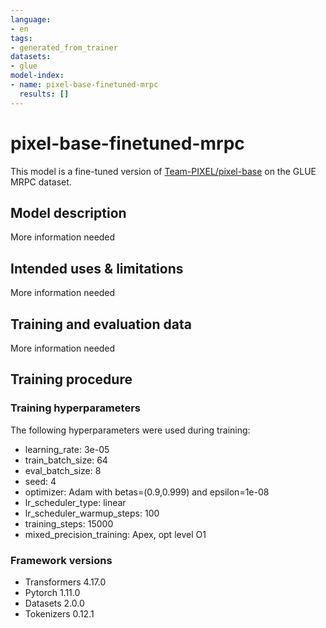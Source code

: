 ```yaml
---
language:
- en
tags:
- generated_from_trainer
datasets:
- glue
model-index:
- name: pixel-base-finetuned-mrpc
  results: []
---
```


<!-- This model card has been generated automatically according to the information the Trainer had access to. You
should probably proofread and complete it, then remove this comment. -->

# pixel-base-finetuned-mrpc 

This model is a fine-tuned version of [Team-PIXEL/pixel-base](https://huggingface.co/Team-PIXEL/pixel-base) on the GLUE MRPC dataset.

## Model description

More information needed

## Intended uses & limitations

More information needed

## Training and evaluation data

More information needed

## Training procedure

### Training hyperparameters

The following hyperparameters were used during training:
- learning_rate: 3e-05
- train_batch_size: 64
- eval_batch_size: 8
- seed: 4
- optimizer: Adam with betas=(0.9,0.999) and epsilon=1e-08
- lr_scheduler_type: linear
- lr_scheduler_warmup_steps: 100
- training_steps: 15000
- mixed_precision_training: Apex, opt level O1

### Framework versions

- Transformers 4.17.0
- Pytorch 1.11.0
- Datasets 2.0.0
- Tokenizers 0.12.1
